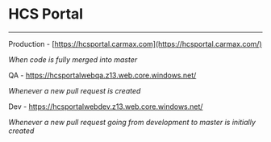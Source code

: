 # HCS Portal 

 

------

Production - [https://hcsportal.carmax.com](https://hcsportal.carmax.com/)

*When code is fully merged into master*

QA - https://hcsportalwebqa.z13.web.core.windows.net/

*Whenever a new pull request is created*

Dev - https://hcsportalwebdev.z13.web.core.windows.net/

*Whenever a new pull request going from development to master is initially created*